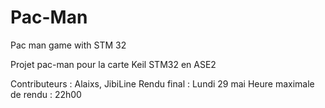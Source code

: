 # Pac-Man
Pac man game with STM 32

Projet pac-man pour la carte Keil STM32 en ASE2

Contributeurs : Alaixs, JibiLine
Rendu final : Lundi 29 mai 
Heure maximale de rendu : 22h00
